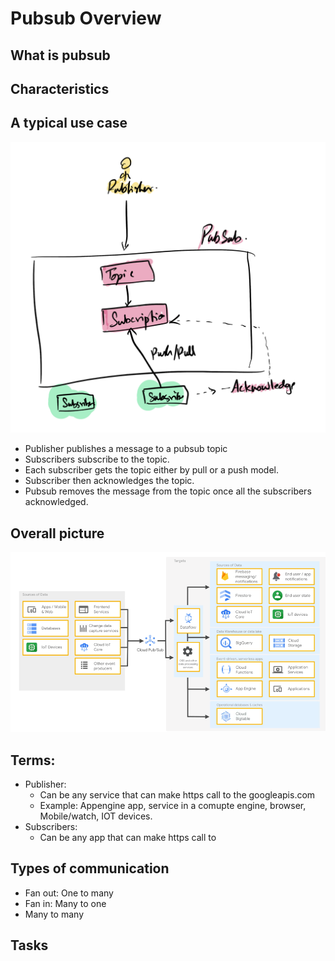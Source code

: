 # Pubsub Overview
## What is pubsub


## Characteristics


## A typical use case 

![img.png](img.png)

* Publisher publishes a message to a pubsub topic
* Subscribers subscribe to the topic. 
* Each subscriber gets the topic either by pull or a push model. 
* Subscriber then acknowledges the topic. 
* Pubsub removes the message from the topic once all the subscribers acknowledged. 

## Overall picture
![img_1.png](img_1.png)

## Terms: 
* Publisher: 
  * Can be any service that can make https call to the googleapis.com
  * Example: Appengine app, service in a comupte engine, browser, Mobile/watch, IOT devices.
* Subscribers:
  * Can be any app that can make https call to 

## Types of communication
* Fan out: One to many
* Fan in: Many to one
* Many to many

## Tasks
